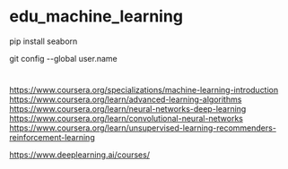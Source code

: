 # edu_machine_learning

pip install seaborn

git config --global user.name

#
https://www.coursera.org/specializations/machine-learning-introduction
https://www.coursera.org/learn/advanced-learning-algorithms
https://www.coursera.org/learn/neural-networks-deep-learning
https://www.coursera.org/learn/convolutional-neural-networks
https://www.coursera.org/learn/unsupervised-learning-recommenders-reinforcement-learning


https://www.deeplearning.ai/courses/

